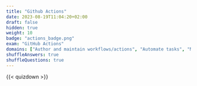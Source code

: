 ```yaml
---
title: "Github Actions"
date: 2023-08-19T11:04:20+02:00
draft: false
hidden: true
weight: 10
badge: "actions_badge.png"
exam: "GitHub Actions"
domains: ["Author and maintain workflows/actions", "Automate tasks", "Manage GitHub Actions for the enterprise"]
shuffleAnswers: true
shuffleQuestions: true
---
```


{{< quizdown >}}
